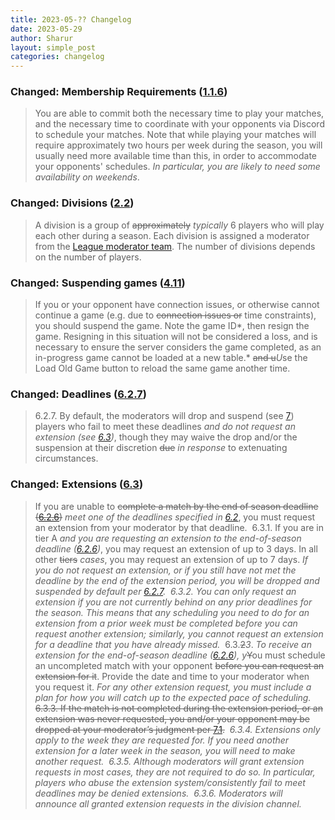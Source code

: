 ```yaml
---
title: 2023-05-?? Changelog
date: 2023-05-29
author: Sharur
layout: simple_post
categories: changelog
---
```

### Changed: Membership Requirements ([1.1.6](/rules#1.1.6))

> You are able to commit both the necessary time to play your matches, and the necessary time to coordinate with your opponents via Discord to schedule your matches. Note that while playing your matches will require approximately two hours per week during the season, you will usually need more available time than this, in order to accommodate your opponents' schedules. *In particular, you are likely to need some availability on weekends*.

### Changed: Divisions ([2.2](/rules#2.2))

> A division is a group of ~~approximately~~ *typically* 6 players who will play each other during a season. Each division is assigned a moderator from the [League moderator team](/moderators). The number of divisions depends on the number of players.

### Changed: Suspending games ([4.11](/rules#4.11))

> If you or your opponent have connection issues, or otherwise cannot continue a game (e.g. due to ~~connection issues or~~ time constraints), you should suspend the game. Note the game ID*, then resign the game. Resigning in this situation will not be considered a loss, and is necessary to ensure the server considers the game completed, as an in-progress game cannot be loaded at a new table.* ~~and u~~*U*se the Load Old Game button to reload the same game another time.

### Changed: Deadlines ([6.2.7](/rules#6.2.7))

> 6.2.7. By default, the moderators will drop and suspend (see [7](#7)) players who fail to meet these deadlines *and do not request an extension (see [6.3](/rules#6.3))*, though they may waive the drop and/or the suspension at their discretion ~~due~~ *in response* to extenuating circumstances.

### Changed: Extensions ([6.3](/rules#6.3))

> If you are unable to ~~complete a match by the end of season deadline ([6.2.6](#6.2.6))~~ *meet one of the deadlines specified in [6.2](/rules#6.2)*, you must request an extension from your moderator by that deadline.
>﻿
> 6.3.1. If you are in tier A *and you are requesting an extension to the end-of-season deadline ([6.2.6](/rules#6.2.6))*, you may request an extension of up to 3 days. In all other ~~tiers~~ *cases*, you may request an extension of up to 7 days. *If you do not request an extension, or if you still have not met the deadline by the end of the extension period, you will be dropped and suspended by default per [6.2.7](/rules#6.2.7).*
>﻿
> *6.3.2. You can only request an extension if you are not currently behind on any prior deadlines for the season. This means that any scheduling you need to do for an extension from a prior week must be completed before you can request another extension; similarly, you cannot request an extension for a deadline that you have already missed.*
>﻿
> 6.3.~~2~~*3*. *To receive an extension for the end-of-season deadline ([6.2.6](/rules#6.2.6)), y*~~Y~~ou must schedule an uncompleted match with your opponent ~~before you can request an extension for it~~. Provide the date and time to your moderator when you request it. *For any other extension request, you must include a plan for how you will catch up to the expected pace of scheduling.*
>﻿
> ~~6.3.3. If the match is not completed during the extension period, or an extension was never requested, you and/or your opponent may be dropped at your moderator’s judgment per [7.1](#7.1).~~
>﻿
> *6.3.4. Extensions only apply to the week they are requested for. If you need another extension for a later week in the season, you will need to make another request.*
>﻿
> *6.3.5. Although moderators will grant extension requests in most cases, they are not required to do so. In particular, players who abuse the extension system/consistently fail to meet deadlines may be denied extensions.*
>﻿
> *6.3.6. Moderators will announce all granted extension requests in the division channel.*